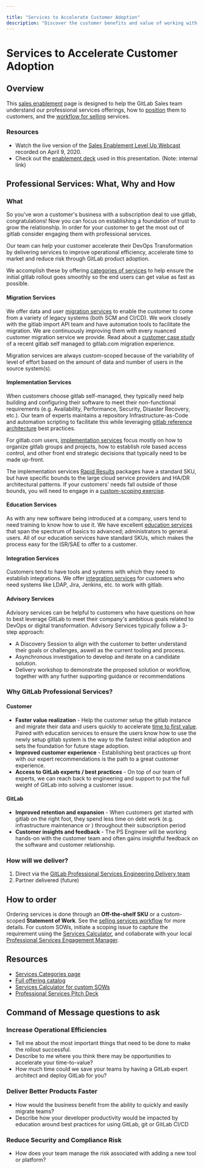 ```yaml
---

title: "Services to Accelerate Customer Adoption"
description: "Discover the customer benefits and value of working with GitLab Professional Services."
---
```

# Services to Accelerate Customer Adoption








## Overview

This [sales enablement](/handbook/sales/training/sales-enablement-sessions/) page is designed to help the GitLab Sales team understand our professional services offerings, how to [position](/handbook/customer-success/professional-services-engineering/positioning/) them to customers, and the [workflow for selling](/handbook/customer-success/professional-services-engineering/selling/) services.

### Resources

 - Watch the live version of the [Sales Enablement Level Up Webcast](https://youtu.be/_04S2JhVZ5A) recorded on April 9, 2020.
- Check out the [enablement deck](https://docs.google.com/presentation/d/1VGfUC85NO74S5qaaNZ1yQydhZL3Be4ofBTG52xr_LEA/edit#slide=id.) used in this presentation. (Note: internal link)

<!-- ## Learning Objectives

1. Why sell Professional Services?
1. Services Portfolio
1. Current state & improvements
1. Services: Positioning and Process
1. Where to go for help -->

## Professional Services: What, Why and How

### What


So you've won a customer's business with a subscription deal to use gitlab, congratulations! Now you can focus on establishing a foundation of trust to grow the relationship. In order for your customer to get the most out of gitlab consider engaging them with professional services.

Our team can help your customer accelerate their DevOps Transformation by delivering services to improve operational efficiency, accelerate time to market and reduce risk through GitLab product adoption.

We accomplish these by offering [categories of services](/services/) to help ensure the initial gitlab rollout goes smoothly so the end users can get value as fast as possible.

#### Migration Services

We offer data and user [migration services](/services/migration/) to enable the customer to come from a variety of legacy systems (both SCM and CI/CD). We work closely with the gitlab import API team and have automation tools to facilitate the migration. We are continuously improving them with every nuanced customer migration service we provide. Read about a [customer case study]() of a recent gitlab self managed to gitlab.com migration experience.

Migration services are always custom-scoped because of the variability of level of effort based on the amount of data and number of users in the source system(s).

#### Implementation Services

When customers choose gitlab self-managed, they typically need help building and configuring their software to meet their non-functional requirements (e.g. Availability, Performance, Security, Disaster Recovery, etc.). Our team of experts maintains a repository Infrastructure-as-Code and automation scripting to facilitate this while leveraging [gitlab reference architecture](https://docs.gitlab.com/ee/administration/reference_architectures/) best practices.

For gitlab.com users, [implementation services](/services/implementation/) focus mostly on how to organize gitlab groups and projects, how to establish role based access control, and other front end strategic decisions that typically need to be made up-front.

The implementation services [Rapid Results](/services/rapid-results/) packages have a standard SKU, but have specific bounds to the large cloud service providers and HA/DR architectural patterns. If your customers' needs fall outside of those bounds, you will need to engage in a [custom-scoping exercise](/handbook/customer-success/professional-services-engineering/selling/#custom-scoped-services).

#### Education Services

As with any new software being introduced at a company, users tend to need training to know how to use it. We have excellent [education services](/services/education/) that span the spectrum of basics to advanced; administrators to general users. All of our education services have standard SKUs, which makes the process easy for the ISR/SAE to offer to a customer.

#### Integration Services

Customers tend to have tools and systems with which they need to establish integrations. We offer [integration services](/services/implementation/integration/) for customers who need systems like LDAP, Jira, Jenkins, etc. to work with gitlab.

#### Advisory Services

Advisory services can be helpful to customers who have questions on how to best leverage GitLab to meet their company's ambitious goals related to DevOps or digital transformation.
Advisory Services typically follow a 3-step approach:
- A Discovery Session to align with the customer to better understand their goals or challenges, aswell as the current tooling and process.
- Asynchronous investigation to develop and iterate on a candidate solution.
- Delivery workshop to demonstrate the proposed solution or workflow, together with any further supporting guidance or recommendations

### Why GitLab Professional Services?


#### Customer


- **Faster value realization** - Help the customer setup the gitlab instance and migrate their data and users quickly to accelerate [time to first value](/handbook/customer-success/vision/#time-to-value-kpis). Paired with education services to ensure the users know how to use the newly setup gitlab system is the way to the fastest initial adoption and sets the foundation for future stage adoption.
- **Improved customer experience** - Establishing best practices up front with our expert recommendations is the path to a great customer experience.
- **Access to GitLab experts / best practices** - On top of our team of experts, we can reach back to engineering and support to put the full weight of GitLab into solving a customer issue.

#### GitLab


- **Improved retention and expansion** - When customers get started with gitlab on the right foot, they spend less time on debt work (e.g. infrastructure maintenance or ) throughout their subscription period
- **Customer insights and feedback** - The PS Engineer will be working hands-on with the customer team and often gains insightful feedback on the software and customer relationship.

### How will we deliver?


1. Direct via the [GitLab Professional Services Engineering Delivery team](/handbook/customer-success/professional-services-engineering/#team-members-and-roles)
1. Partner delivered (future)

## How to order

Ordering services is done through an **Off-the-shelf SKU** or a custom-scoped **Statement of Work**.  See the [selling services workflow](/handbook/customer-success/professional-services-engineering/selling/) for more details.
For custom SOWs, initiate a scoping issue to capture the requirement using the [Services Calculator](https://services-calculator.gitlab.io/), and collaborate with your local [Professional Services Engagement Manager](/job-families/sales/job-professional-services-engagement-manager/).

## Resources

- [Services Categories page](/services/)
- [Full offering catalog](/services/catalog/)
- [Services Calculator for custom SOWs](https://services-calculator.gitlab.io/)
- [Professional Services Pitch Deck](https://docs.google.com/presentation/d/1CFR8_ZyE9r4Dk_mjoWGe4ZkhtBimSdN0pylIPu-NAeU/edit#slide=id.g3667cdc662_0_1)


## Command of Message questions to ask

### Increase Operational Efficiencies


- Tell me about the most important things that need to be done to make the rollout successful.
- Describe to me where you think there may be opportunities to accelerate your time-to-value?
- How much time could we save your teams by having a GitLab expert architect and deploy GitLab for you?

### Deliver Better Products Faster


- How would the business benefit from the ability to quickly and easily migrate teams?
- Describe how your developer productivity would be impacted by education around best practices for using GitLab, git or GitLab CI/CD

### Reduce Security and Compliance Risk


- How does your team manage the risk associated with adding a new tool or platform?
